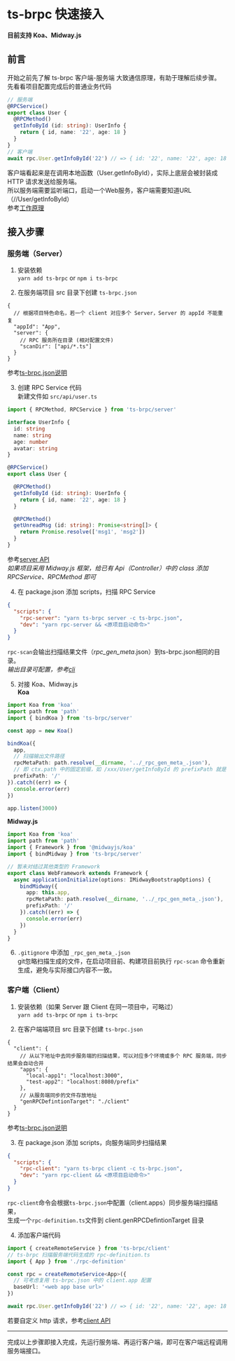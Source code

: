 # ts-brpc 快速接入

**目前支持 Koa、Midway.js**

## 前言
开始之前先了解 ts-brpc 客户端-服务端 大致通信原理，有助于理解后续步骤。  
先看看项目配置完成后的普通业务代码  
```ts
// 服务端
@RPCService()
export class User {
  @RPCMethod()
  getInfoById (id: string): UserInfo {
    return { id, name: '22', age: 18 }
  }
}
// 客户端
await rpc.User.getInfoById('22') // => { id: '22', name: '22', age: 18 }
```
客户端看起来是在调用本地函数（User.getInfoById），实际上底层会被封装成 HTTP 请求发送给服务端。  
所以服务端需要监听端口，启动一个Web服务，客户端需要知道URL（<host>/<prefix>/User/getInfoById）  
参考[工作原理](./design.md)  

## 接入步骤
### 服务端（Server）
1. 安装依赖  
`yarn add ts-brpc` or `npm i ts-brpc`

2. 在服务端项目 src 目录下创建 `ts-brpc.json`  
```json5
{
  // 根据项目特色命名，若一个 client 对应多个 Server，Server 的 appId 不能重复
  "appId": "App",
  "server": {
    // RPC 服务所在目录 (相对配置文件)
    "scanDir": ["api/*.ts"]
  }
}
```
参考[ts-brpc.json说明](./api.md)

3. 创建 RPC Service 代码  
新建文件如 `src/api/user.ts`  
```ts
import { RPCMethod, RPCService } from 'ts-brpc/server'

interface UserInfo {
  id: string
  name: string
  age: number
  avatar: string
}

@RPCService()
export class User {

  @RPCMethod()
  getInfoById (id: string): UserInfo {
    return { id, name: '22', age: 18 }
  }

  @RPCMethod()
  getUnreadMsg (id: string): Promise<string[]> {
    return Promise.resolve(['msg1', 'msg2'])
  }
}
```
参考[server API](./api.md)  
*如果项目采用 Midway.js 框架，给已有 Api（Controller）中的 class 添加 RPCService、RPCMethod 即可*  

4. 在 package.json 添加 scripts，扫描 RPC Service  
```json
{
  "scripts": {
    "rpc-server": "yarn ts-brpc server -c ts-brpc.json",
    "dev": "yarn rpc-server && <原项目启动命令>"
  }
}
```
`rpc-scan`会输出扫描结果文件（_rpc_gen_meta_.json）到ts-brpc.json相同的目录。  
*输出目录可配置，参考[cli](./api.md)*  

5. 对接 Koa、Midway.js  
**Koa**  
```ts
import Koa from 'koa'
import path from 'path'
import { bindKoa } from 'ts-brpc/server'

const app = new Koa()

bindKoa({
  app,
  // 扫描输出文件路径
  rpcMetaPath: path.resolve(__dirname, '../_rpc_gen_meta_.json'),
  // 即 ctx.path 中的固定前缀，如 /xxx/User/getInfoById 的 prefixPath 就是 /xxx，没有固定前缀就填 '/'
  prefixPath: '/'
}).catch((err) => {
  console.error(err)
})

app.listen(3000)
```
**Midway.js**  
```ts
import Koa from 'koa'
import path from 'path'
import { Framework } from '@midwayjs/koa'
import { bindMidway } from 'ts-brpc/server'

// 暂未对结过其他类型的 Framework
export class WebFramework extends Framework {
  async applicationInitialize(options: IMidwayBootstrapOptions) {
    bindMidway({
      app: this.app,
      rpcMetaPath: path.resolve(__dirname, '../_rpc_gen_meta_.json'),
      prefixPath: '/'
    }).catch((err) => {
      console.error(err)
    })
  }
}
```

6. `.gitignore` 中添加 `_rpc_gen_meta_.json`  
git忽略扫描生成的文件，在启动项目前、构建项目前执行 `rpc-scan` 命令重新生成，避免与实际接口内容不一致。  

### 客户端（Client）
1. 安装依赖（如果 Server 跟 Client 在同一项目中，可略过）  
`yarn add ts-brpc` or `npm i ts-brpc`

2. 在客户端端项目 src 目录下创建 `ts-brpc.json`  
```json5
{
  "client": {
    // 从以下地址中去同步服务端的扫描结果，可以对应多个环境或多个 RPC 服务端，同步结果会自动合并
    "apps": {
      "local-app1": "localhost:3000",
      "test-app2": "localhost:8080/prefix"
    },
    // 从服务端同步的文件存放地址
    "genRPCDefintionTarget": "./client"
  }
}
```
参考[ts-brpc.json说明](./api.md)

3. 在 package.json 添加 scripts，向服务端同步扫描结果  
```json
{
  "scripts": {
    "rpc-client": "yarn ts-brpc client -c ts-brpc.json",
    "dev": "yarn rpc-client && <原项目启动命令>"
  }
}
```
`rpc-client`命令会根据`ts-brpc.json`中配置（client.apps）同步服务端扫描结果，  
生成一个`rpc-definition.ts`文件到 client.genRPCDefintionTarget 目录

4. 添加客户端代码  
```ts
import { createRemoteService } from 'ts-brpc/client'
// ts-brpc 扫描服务端代码生成的 rpc-definition.ts
import { App } from './rpc-definition'

const rpc = createRemoteService<App>({
  // 可考虑复用 ts-brpc.json 中的 client.app 配置
  baseUrl: '<web app base url>'
})

await rpc.User.getInfoById('22') // => { id: '22', name: '22', age: 18 }
```
若要自定义 http 请求，参考[client API](./api.md)

---

完成以上步骤即接入完成，先运行服务端、再运行客户端，即可在客户端远程调用服务端接口。  